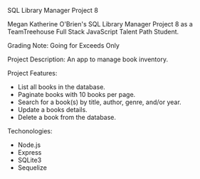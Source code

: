 SQL Library Manager Project 8

Megan Katherine O'Brien's SQL Library Manager Project 8 as a TeamTreehouse Full Stack JavaScript Talent Path Student.

Grading Note: Going for Exceeds Only

Project Description: An app to manage book inventory.

Project Features:

- List all books in the database.
- Paginate books with 10 books per page.
- Search for a book(s) by title, author, genre, and/or year.
- Update a books details.
- Delete a book from the database.

Techonologies:

- Node.js
- Express
- SQLite3
- Sequelize